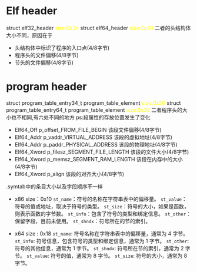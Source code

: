 
# Elf header
struct elf32_header <font color="#ffff00">size:0x34</font>
struct elf64_header <font color="#ffff00">size:0x40</font>
二者的头结构体大小不同，原因在于
- 头结构体中标识了程序的入口点(4/8字节)
- 程序头的文件偏移(4/8字节)
- 节头的文件偏移(4/8字节)

# program header
struct program_table_entry34_t program_table_element <font color="#ffff00">size:0x20</font>
struct program_table_entry64_t program_table_element <font color="#ffff00">size:0x38</font>
二者程序头的大小也不相同,有六处不同的地方
ps:段属性的存放位置发生了变化
- Elf64_Off p_offset_FROM_FILE_BEGIN 该段文件偏移(4/8字节)
- Elf64_Addr p_vaddr_VIRTUAL_ADDRESS 该段的虚拟地址(4/8字节)
- Elf64_Addr p_paddr_PHYSICAL_ADDRESS 该段的物理地址(4/8字节)
- Elf64_Xword p_filesz_SEGMENT_FILE_LENGTH 该段的文件大小(4/8字节)
- Elf64_Xword p_memsz_SEGMENT_RAM_LENGTH 该段在内存中的大小(4/8字节)
- Elf64_Xword p_align 该段的对齐大小(4/8字节)


.symtab中的条目大小以及字段顺序不一样
- x86 size：0x10
	`st_name`：符号的名称在字符串表中的偏移量。
	`st_value`：符号的值或地址，取决于符号的类型。
	`st_size`：符号的大小，如果是函数，则表示函数的字节数。
	`st_info`：包含了符号的类型和绑定信息。
	`st_other`：保留字段，目前未使用。
	`st_shndx`：符号所在的节的索引。

- x64 size : 0x18
	`st_name`: 符号名称在字符串表中的偏移量，通常为 4 字节。
	`st_info`: 符号信息，包含符号的类型和绑定信息，通常为 1 字节。
	`st_other`: 符号的其他信息，通常为 1 字节。
	`st_shndx`: 符号所在节的索引，通常为 2 字节。
	`st_value`: 符号的值，通常为 8 字节。
	`st_size`: 符号的大小，通常为 8 字节。
